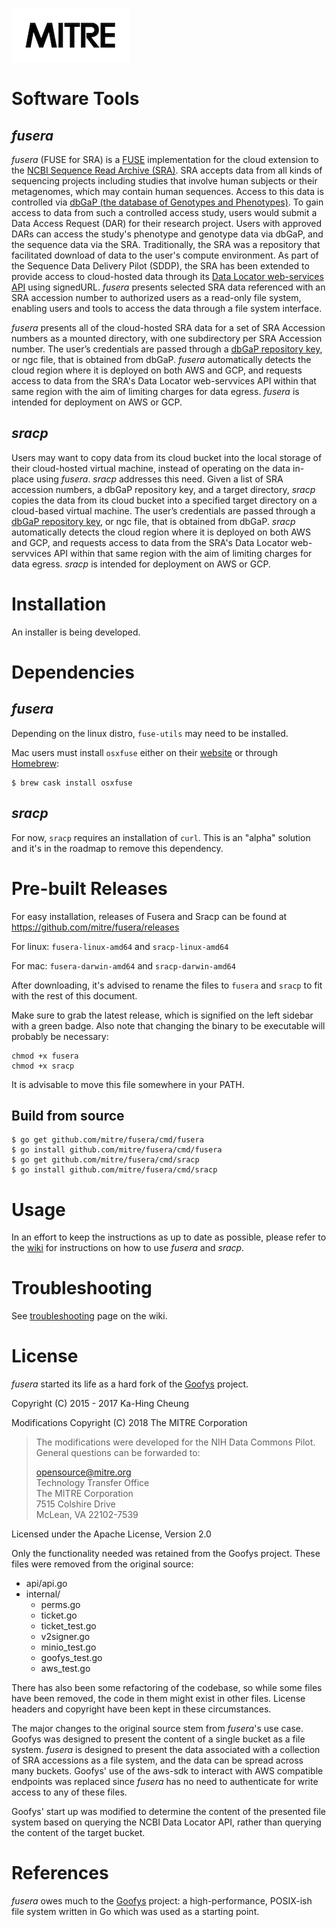 ![mitrelogo-black](static/mitrelogo-black.jpg)

# Software Tools

*fusera*
---

*fusera* (FUSE for SRA) is a [FUSE](https://en.wikipedia.org/wiki/Filesystem_in_Userspace) implementation for the cloud extension to the [NCBI Sequence Read Archive (SRA)](https://www.ncbi.nlm.nih.gov/sra). SRA accepts data from all kinds of sequencing projects including  studies that involve human subjects or their metagenomes, which may contain human sequences. Access to this data is controlled via [dbGaP (the database of Genotypes and Phenotypes)](https://www.ncbi.nlm.nih.gov/gap/).  To gain access to data from such a controlled access study, users would submit a Data Access Request (DAR) for their research project.  Users with approved DARs can access the study's phenotype and genotype data via dbGaP, and the sequence data via the SRA.  Traditionally, the SRA was a repository that facilitated download of data to the user's compute environment.  As part of the Sequence Data Delivery Pilot (SDDP), the SRA has been extended to provide access to cloud-hosted data through its [Data Locator web-services API](https://www.ncbi.nlm.nih.gov/Traces/sdl/1/)  using signedURL.  *fusera* presents selected SRA data referenced with an SRA accession number to authorized users as a read-only file system, enabling users and tools to access the data through a file system interface.  

*fusera* presents all of the cloud-hosted SRA data for a set of SRA Accession numbers as a mounted directory, with one subdirectory per SRA Accession number. The user’s credentials are passed through a [dbGaP repository key](https://www.ncbi.nlm.nih.gov/books/NBK63512/), or ngc file, that is obtained from dbGaP.  *fusera* automatically detects the cloud region where it is deployed on both AWS and GCP, and requests access to data from the SRA's Data Locator web-servvices API within that same region with the aim of limiting charges for data egress. *fusera* is intended for deployment on AWS or GCP.

## *sracp*

Users may want to copy data from its cloud bucket into the local storage of their cloud-hosted virtual machine, instead of operating on the data in-place using *fusera*.  *sracp* addresses this need.   Given a list of SRA accession numbers, a dbGaP repository key, and a target directory, *sracp* copies the data from its cloud bucket into a specified target directory on a cloud-based virtual machine.  The user’s credentials are passed through a [dbGaP repository key](https://www.ncbi.nlm.nih.gov/books/NBK63512/), or ngc file, that is obtained from dbGaP.  *sracp* automatically detects the cloud region where it is deployed on both AWS and GCP, and requests access to data from the SRA's Data Locator web-servvices API within that same region with the aim of limiting charges for data egress. *sracp* is intended for deployment on AWS or GCP.

# Installation

An installer is being developed.

# Dependencies

## *fusera*

Depending on the linux distro, `fuse-utils` may need to be installed.

Mac users must install `osxfuse` either on their [website](https://osxfuse.github.io) or through [Homebrew](http://brew.sh/):

```ShellSession
$ brew cask install osxfuse
```

## *sracp*

For now, `sracp` requires an installation of `curl`. This is an "alpha" solution and it's in the roadmap to remove this dependency.

# Pre-built Releases

For easy installation, releases of Fusera and Sracp can be found at https://github.com/mitre/fusera/releases

For linux: `fusera-linux-amd64` and `sracp-linux-amd64`

For mac: `fusera-darwin-amd64` and `sracp-darwin-amd64`

After downloading, it's advised to rename the files to `fusera` and `sracp` to fit with the rest of this document.

Make sure to grab the latest release, which is signified on the left sidebar with a green badge. Also note that changing the binary to be executable will probably be necessary:
```ShellSession
chmod +x fusera
chmod +x sracp
```

It is advisable to move this file somewhere in your PATH.

## Build from source


```ShellSession
$ go get github.com/mitre/fusera/cmd/fusera
$ go install github.com/mitre/fusera/cmd/fusera
$ go get github.com/mitre/fusera/cmd/sracp
$ go install github.com/mitre/fusera/cmd/sracp
```

Usage
===

In an effort to keep the instructions as up to date as possible, please refer to the [wiki](https://github.com/mitre/fusera/wiki/) for instructions on how to use *fusera* and *sracp*.

Troubleshooting
===

See [troubleshooting](https://github.com/mitre/fusera/wiki/Troubleshooting) page on the wiki.

License
===

*fusera* started its life as a hard fork of the [Goofys](https://github.com/kahing/goofys) project.

Copyright (C) 2015 - 2017 Ka-Hing Cheung

Modifications Copyright (C) 2018  The MITRE Corporation

> The modifications were developed for the NIH Data Commons Pilot. General questions can be forwarded to:
>
> opensource@mitre.org  
> Technology Transfer Office  
> The MITRE Corporation  
> 7515 Colshire Drive  
> McLean, VA 22102-7539  

Licensed under the Apache License, Version 2.0

Only the functionality needed was retained from the Goofys project. These files were removed from the original source:
- api/api.go
- internal/
	- perms.go
	- ticket.go
	- ticket_test.go
	- v2signer.go
	- minio_test.go
	- goofys_test.go
	- aws_test.go

There has also been some refactoring of the codebase, so while some files have been removed, the code in them might exist in other files. License headers and copyright have been kept in these circumstances.

The major changes to the original source stem from *fusera*'s use case.  Goofys was designed to present the content of a single bucket as a file system.  *fusera* is designed to present the data associated with a collection of SRA accessions as a file system, and the data can be spread across many buckets.  Goofys' use of the aws-sdk to interact with AWS compatible endpoints was replaced since *fusera* has no need to authenticate for write access to any of these files.

Goofys' start up was modified to determine the content of the presented file system based on querying the NCBI Data Locator API, rather than querying the content of the target bucket. 

References
===

*fusera* owes much to the [Goofys](https://github.com/kahing/goofys) project: a high-performance, POSIX-ish file system written in Go which was used as a starting point.

